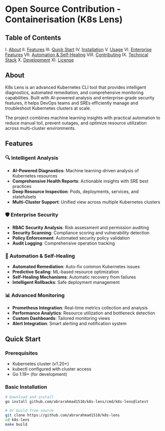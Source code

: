 # Open Source Contribution - Containerisation (K8s Lens)

## Table of Contents
I. [About](#about)
II. [Features](#features)
III. [Quick Start](#quick-start)
IV. [Installation](#installation)
V. [Usage](#usage)
VI. [Enterprise Features](#enterprise-features)
VII. [Automation & Self-Healing](#automation--self-healing)
VIII. [Contributing](#contributing)
IX. [Technical Stack](#technical-stack)
X. [Development](#development)
XI. [License](#license)

## About

K8s Lens is an advanced Kubernetes CLI tool that provides intelligent diagnostics, automated remediation, and comprehensive monitoring capabilities. Built with AI-powered analysis and enterprise-grade security features, it helps DevOps teams and SREs efficiently manage and troubleshoot Kubernetes clusters at scale.

The project combines machine learning insights with practical automation to reduce manual toil, prevent outages, and optimize resource utilization across multi-cluster environments.

## Features

### 🔍 Intelligent Analysis
- **AI-Powered Diagnostics**: Machine learning-driven analysis of Kubernetes resources
- **Comprehensive Health Reports**: Actionable insights with SRE best practices
- **Deep Resource Inspection**: Pods, deployments, services, and statefulsets
- **Multi-Cluster Support**: Unified view across multiple Kubernetes clusters

### 🛡️ Enterprise Security
- **RBAC Security Analysis**: Risk assessment and permission auditing
- **Security Scanning**: Compliance scoring and vulnerability detection
- **Policy Enforcement**: Automated security policy validation
- **Audit Logging**: Comprehensive operation tracking

### 🤖 Automation & Self-Healing
- **Automated Remediation**: Auto-fix common Kubernetes issues
- **Predictive Scaling**: ML-based resource optimization
- **Self-Healing Mechanisms**: Automatic recovery from failures
- **Intelligent Rollbacks**: Safe deployment management

### 📊 Advanced Monitoring
- **Prometheus Integration**: Real-time metrics collection and analysis
- **Performance Analytics**: Resource utilization and bottleneck detection
- **Custom Dashboards**: Tailored monitoring views
- **Alert Integration**: Smart alerting and notification system

## Quick Start

### Prerequisites
- Kubernetes cluster (v1.20+)
- kubectl configured with cluster access
- Go 1.19+ (for development)

### Basic Installation
```bash
# Download and install
go install github.com/abrarahmad1510/k8s-lens/cmd/k8s-lens@latest

# Or build from source
git clone https://github.com/abrarahmad1510/k8s-lens
cd k8s-lens
make build
